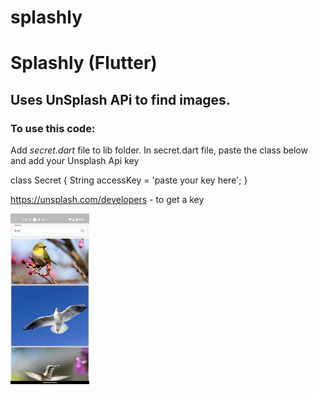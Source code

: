 # splashly

# Splashly (Flutter)

## Uses UnSplash APi to find images.

### To use this code:

Add *secret.dart* file to lib folder. In secret.dart file, paste the class below and add your Unsplash Api key 

class Secret {
    String accessKey = 'paste your key here';
    }

https://unsplash.com/developers - to get a key

<img src="https://github.com/maydev99/splashly/blob/master/flutter_01.png" width=25% height=25%>


